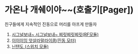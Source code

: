 # 가온나 개쉐이야~~(호출기[Pager])
친구들에게 지속적인 진동으로 머리를 아프게 만들자  
1. [시그널보내~ 시그널보내~ 찌릿찌릿찌릿(RF모듈)](https://github.com/alscjf909/Arduino_Pager/tree/master/arduino_rf)  
2. [이이이잉 앗살라말라이쿰(진동 모터)]()
3. [닌텐도 (스위치 모듈)](https://github.com/alscjf909/Arduino_Pager/tree/master/arduino_switch)